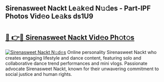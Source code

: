 ## Sirenasweet Nackt Le𝚊k𝚎d N𝚞𝚍es - Part-lPF Photos Vid𝚎o Le𝚊ks ds1U9

# <h2><a href="http://fb9qt5.evod.top/?m=Sirenasweet+Nackt">🔗 👉🔴 Sirenasweet Nackt Vid𝚎o Ph𝚘t𝚘s</a></h2>

[![Sirenasweet Nackt N𝚞d𝚎s](https://i.imgur.com/8V9OHl7.gif)](http://fb9qt5.evod.top/?m=Sirenasweet+Nackt)
Online personality Sirenasweet Nackt who creates engaging lifestyle and dance content, featuring solo and collaborative dance trend performances and mini vlogs. Passionate advocate Sirenasweet Nackt, known for their unwavering commitment to social justice and human rights. 
